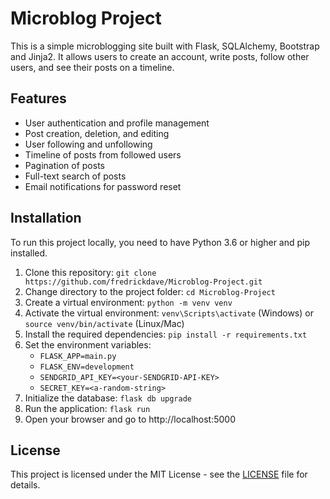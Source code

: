 # Microblog Project

This is a simple microblogging site built with Flask, SQLAlchemy, Bootstrap and Jinja2. It allows users to create an account, write posts, follow other users, and see their posts on a timeline.

## Features

- User authentication and profile management
- Post creation, deletion, and editing
- User following and unfollowing
- Timeline of posts from followed users
- Pagination of posts
- Full-text search of posts
- Email notifications for password reset

## Installation

To run this project locally, you need to have Python 3.6 or higher and pip installed.

1. Clone this repository: `git clone https://github.com/fredrickdave/Microblog-Project.git`
2. Change directory to the project folder: `cd Microblog-Project`
3. Create a virtual environment: `python -m venv venv`
4. Activate the virtual environment: `venv\Scripts\activate` (Windows) or `source venv/bin/activate` (Linux/Mac)
5. Install the required dependencies: `pip install -r requirements.txt`
6. Set the environment variables:
    - `FLASK_APP=main.py`
    - `FLASK_ENV=development`
    - `SENDGRID_API_KEY=<your-SENDGRID-API-KEY>`
    - `SECRET_KEY=<a-random-string>`
7. Initialize the database: `flask db upgrade`
8. Run the application: `flask run`
9. Open your browser and go to http://localhost:5000

## License

This project is licensed under the MIT License - see the [LICENSE](LICENSE) file for details.